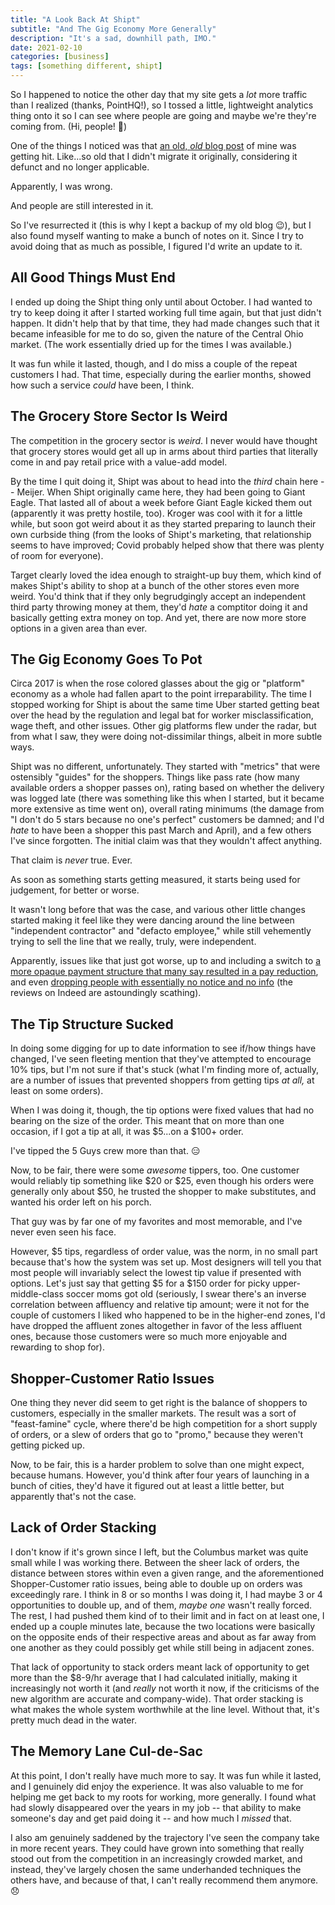 ```yaml
---
title: "A Look Back At Shipt"
subtitle: "And The Gig Economy More Generally"
description: "It's a sad, downhill path, IMO."
date: 2021-02-10
categories: [business]
tags: [something different, shipt]
---
```


So I happened to notice the other day that my site gets a _lot_ more traffic than I realized (thanks, PointHQ!), so I tossed a little, lightweight analytics thing onto it so I can see where people are going and maybe we're they're coming from. (Hi, people! :wave:)

One of the things I noticed was that [an old, _old_ blog post](/2016/01/13/a-week-of-shipt) of mine was getting hit. Like...so old that I didn't migrate it originally, considering it defunct and no longer applicable.

Apparently, I was wrong.

And people are still interested in it.

So I've resurrected it (this is why I kept a backup of my old blog :wink:), but I also found myself wanting to make a bunch of notes on it. Since I try to avoid doing that as much as possible, I figured I'd write an update to it.

## All Good Things Must End

I ended up doing the Shipt thing only until about October. I had wanted to try to keep doing it after I started working full time again, but that just didn't happen. It didn't help that by that time, they had made changes such that it became infeasible for me to do so, given the nature of the Central Ohio market. (The work essentially dried up for the times I was available.)

It was fun while it lasted, though, and I do miss a couple of the repeat customers I had. That time, especially during the earlier months, showed how such a service _could_ have been, I think.

## The Grocery Store Sector Is Weird

The competition in the grocery sector is _weird_. I never would have thought that grocery stores would get all up in arms about third parties that literally come in and pay retail price with a value-add model.

By the time I quit doing it, Shipt was about to head into the _third_ chain here -- Meijer. When Shipt originally came here, they had been going to Giant Eagle. That lasted all of about a week before Giant Eagle kicked them out (apparently it was pretty hostile, too). Kroger was cool with it for a little while, but soon got weird about it as they started preparing to launch their own curbside thing (from the looks of Shipt's marketing, that relationship seems to have improved; Covid probably helped show that there was plenty of room for everyone).

Target clearly loved the idea enough to straight-up buy them, which kind of makes Shipt's ability to shop at a bunch of the other stores even more weird. You'd think that if they only begrudgingly accept an independent third party throwing money at them, they'd _hate_ a comptitor doing it and basically getting extra money on top. And yet, there are now more store options in a given area than ever.

## The Gig Economy Goes To Pot

Circa 2017 is when the rose colored glasses about the gig or "platform" economy as a whole had fallen apart to the point irreparability. The time I stopped working for Shipt is about the same time Uber started getting beat over the head by the regulation and legal bat for worker misclassification, wage theft, and other issues. Other gig platforms flew under the radar, but from what I saw, they were doing not-dissimilar things, albeit in more subtle ways.

Shipt was no different, unfortunately. They started with "metrics" that were ostensibly "guides" for the shoppers. Things like pass rate (how many available orders a shopper passes on), rating based on whether the delivery was logged late (there was something like this when I started, but it became more extensive as time went on), overall rating minimums (the damage from "I don't do 5 stars because no one's perfect" customers be damned; and I'd _hate_ to have been a shopper this past March and April), and a few others I've since forgotten. The initial claim was that they wouldn't affect anything.

That claim is _never_ true. Ever.

As soon as something starts getting measured, it starts being used for judgement, for better or worse.

It wasn't long before that was the case, and various other little changes started making it feel like they were dancing around the line between "independent contractor" and "defacto employee," while still vehemently trying to sell the line that we really, truly, were independent.

Apparently, issues like that just got worse, up to and including a switch to [a more opaque payment structure that many say resulted in a pay reduction](https://www.msn.com/en-us/news/technology/every-single-person-is-losing-money-shipt-is-the-latest-gig-platform-to-screw-its-workers/ar-BBZVF0k), and even [dropping people with essentially no notice and no info](https://www.indeed.com/cmp/Shipt/reviews/takes-a-very-specific-person-to-take-the-frustrations-this-job-heaps-on-you?id=22110626d8d3a90c) (the reviews on Indeed are astoundingly scathing).

## The Tip Structure Sucked

In doing some digging for up to date information to see if/how things have changed, I've seen fleeting mention that they've attempted to encourage 10% tips, but I'm not sure if that's stuck (what I'm finding more of, actually, are a number of issues that prevented shoppers from getting tips _at all,_ at least on some orders).

When I was doing it, though, the tip options were fixed values that had no bearing on the size of the order. This meant that on more than one occasion, if I got a tip at all, it was $5...on a $100+ order.

I've tipped the 5 Guys crew more than that. :expressionless:

Now, to be fair, there were some _awesome_ tippers, too. One customer would reliably tip something like $20 or $25, even though his orders were generally only about $50, he trusted the shopper to make substitutes, and wanted his order left on his porch.

That guy was by far one of my favorites and most memorable, and I've never even seen his face.

However, $5 tips, regardless of order value, was the norm, in no small part because that's how the system was set up. Most designers will tell you that most people will invariably select the lowest tip value if presented with options. Let's just say that getting $5 for a $150 order for picky upper-middle-class soccer moms got old (seriously, I swear there's an inverse correlation between affluency and relative tip amount; were it not for the couple of customers I liked who happened to be in the higher-end zones, I'd have dropped the affluent zones altogether in favor of the less affluent ones, because those customers were so much more enjoyable and rewarding to shop for).

## Shopper-Customer Ratio Issues

One thing they never did seem to get right is the balance of shoppers to customers, especially in the smaller markets. The result was a sort of "feast-famine" cycle, where there'd be high competition for a short supply of orders, or a slew of orders that go to "promo," because they weren't getting picked up.

Now, to be fair, this is a harder problem to solve than one might expect, because humans. However, you'd think after four years of launching in a bunch of cities, they'd have it figured out at least a little better, but apparently that's not the case.

## Lack of Order Stacking

I don't know if it's grown since I left, but the Columbus market was quite small while I was working there. Between the sheer lack of orders, the distance between stores within even a given range, and the aforementioned Shopper-Customer ratio issues, being able to double up on orders was exceedingly rare. I think in 8 or so months I was doing it, I had maybe 3 or 4 opportunities to double up, and of them, _maybe one_ wasn't really forced. The rest, I had pushed them kind of to their limit and in fact on at least one, I ended up a couple minutes late, because the two locations were basically on the opposite ends of their respective areas and about as far away from one another as they could possibly get while still being in adjacent zones.

That lack of opportunity to stack orders meant lack of opportunity to get more than the $8-9/hr average that I had calculated initially, making it increasingly not worth it (and _really_ not worth it now, if the criticisms of the new algorithm are accurate and company-wide). That order stacking is what makes the whole system worthwhile at the line level. Without that, it's pretty much dead in the water.

## The Memory Lane Cul-de-Sac

At this point, I don't really have much more to say. It was fun while it lasted, and I genuinely did enjoy the experience. It was also valuable to me for helping me get back to my roots for working, more generally. I found what had slowly disappeared over the years in my job -- that ability to make someone's day and get paid doing it -- and how much I _missed_ that.

I also am genuinely saddened by the trajectory I've seen the company take in more recent years. They could have grown into something that really stood out from the competition in an increasingly crowded market, and instead, they've largely chosen the same underhanded techniques the others have, and because of that, I can't really recommend them anymore. :disappointed:
